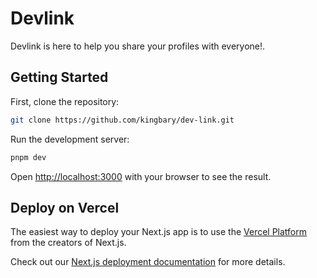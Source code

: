 # Devlink

Devlink is here to help you share your profiles with everyone!.

## Getting Started

First, clone the repository:

```bash
git clone https://github.com/kingbary/dev-link.git
```

Run the development server:

```bash
pnpm dev

```

Open [http://localhost:3000](http://localhost:3000) with your browser to see the result.

## Deploy on Vercel

The easiest way to deploy your Next.js app is to use the [Vercel Platform](https://vercel.com/new?utm_medium=default-template&filter=next.js&utm_source=create-next-app&utm_campaign=create-next-app-readme) from the creators of Next.js.

Check out our [Next.js deployment documentation](https://nextjs.org/docs/deployment) for more details.
